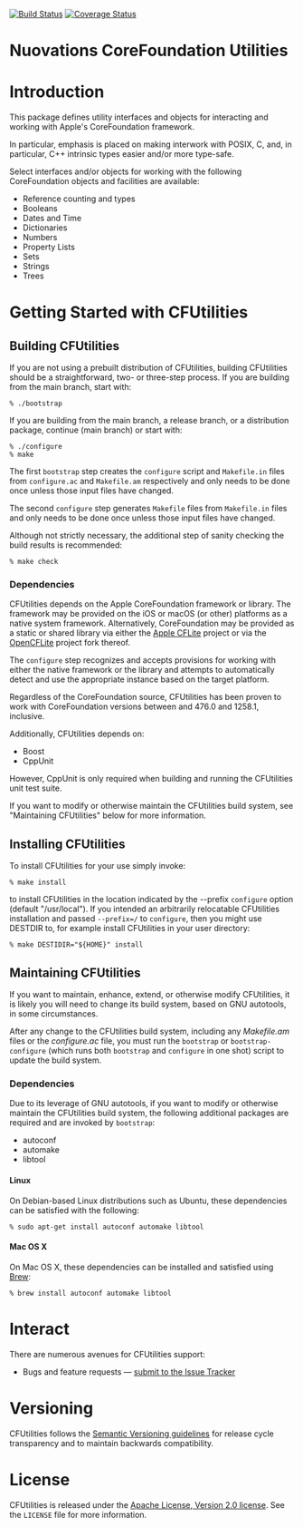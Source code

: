 [![Build Status][CFUtilities-github-action-svg]][CFUtilities-github-action]
[![Coverage Status][CFUtilities-codecov-svg]][CFUtilities-codecov]

[CFUtilities-github]: https://github.com/nuovations/CFUtilities
[CFUtilities-github-action]: https://github.com/nuovations/CFUtilities/actions?query=workflow%3Abuild+branch%3Amain+event%3Apush
[CFUtilities-github-action-svg]: https://github.com/nuovations/CFUtilities/actions/workflows/build.yml/badge.svg?branch=main&event=push
[CFUtilities-codecov]: https://codecov.io/gh/Nuovations/CFUtilities
[CFUtilities-codecov-svg]: https://codecov.io/gh/Nuovations/CFUtilities/branch/main/graph/badge.svg

Nuovations CoreFoundation Utilities
===================================

# Introduction

This package defines utility interfaces and objects for interacting
and working with Apple's CoreFoundation framework.

In particular, emphasis is placed on making interwork with POSIX, C,
and, in particular, C++ intrinsic types easier and/or more type-safe.

Select interfaces and/or objects for working with the following
CoreFoundation objects and facilities are available:

  * Reference counting and types
  * Booleans
  * Dates and Time
  * Dictionaries
  * Numbers
  * Property Lists
  * Sets
  * Strings
  * Trees

# Getting Started with CFUtilities

## Building CFUtilities

If you are not using a prebuilt distribution of CFUtilities, building CFUtilities
should be a straightforward, two- or three-step process. If you are building from
the main branch, start with:

    % ./bootstrap

If you are building from the main branch, a release branch, or a distribution
package, continue (main branch) or start with:

    % ./configure
    % make

The first `bootstrap` step creates the `configure` script and `Makefile.in` files
from `configure.ac` and `Makefile.am` respectively and only needs to be done once
unless those input files have changed.

The second `configure` step generates `Makefile` files from `Makefile.in` files and only
needs to be done once unless those input files have changed.

Although not strictly necessary, the additional step of sanity checking
the build results is recommended:

    % make check

### Dependencies

CFUtilities depends on the Apple CoreFoundation framework or library. The
framework may be provided on the iOS or macOS (or other) platforms as a
native system framework. Alternatively, CoreFoundation may be provided as a
static or shared library via either the [Apple CFLite](https://opensource.apple.com/source/CF/)
project or via the [OpenCFLite](https://opencflite.sourceforge.io/) project fork
thereof.

The `configure` step recognizes and accepts provisions for working with either
the native framework or the library and attempts to automatically detect and use
the appropriate instance based on the target platform.

Regardless of the CoreFoundation source, CFUtilities has been proven to work
with CoreFoundation versions between and 476.0 and 1258.1, inclusive.

Additionally, CFUtilities depends on:

  * Boost
  * CppUnit

However, CppUnit is only required when building and running the CFUtilities
unit test suite.

If you want to modify or otherwise maintain the CFUtilities build
system, see "Maintaining CFUtilities" below for more information.

## Installing CFUtilities

To install CFUtilities for your use simply invoke:

    % make install

to install CFUtilities in the location indicated by the --prefix `configure`
option (default "/usr/local"). If you intended an arbitrarily
relocatable CFUtilities installation and passed `--prefix=/` to `configure`,
then you might use DESTDIR to, for example install CFUtilities in your user
directory:

    % make DESTIDIR="${HOME}" install

## Maintaining CFUtilities

If you want to maintain, enhance, extend, or otherwise modify CFUtilities, it
is likely you will need to change its build system, based on GNU
autotools, in some circumstances.

After any change to the CFUtilities build system, including any *Makefile.am*
files or the *configure.ac* file, you must run the `bootstrap` or
`bootstrap-configure` (which runs both `bootstrap` and `configure` in
one shot) script to update the build system.

### Dependencies

Due to its leverage of GNU autotools, if you want to modify or
otherwise maintain the CFUtilities build system, the following
additional packages are required and are invoked by `bootstrap`:

  * autoconf
  * automake
  * libtool

#### Linux

On Debian-based Linux distributions such as Ubuntu, these dependencies
can be satisfied with the following:

    % sudo apt-get install autoconf automake libtool

#### Mac OS X

On Mac OS X, these dependencies can be installed and satisfied using
[Brew](https://brew.sh/):

    % brew install autoconf automake libtool

# Interact

There are numerous avenues for CFUtilities support:

  * Bugs and feature requests — [submit to the Issue Tracker](https://github.com/Nuovations/CFUtilities/issues)

# Versioning

CFUtilities follows the [Semantic Versioning guidelines](http://semver.org/)
for release cycle transparency and to maintain backwards compatibility.

# License

CFUtilities is released under the [Apache License, Version 2.0 license](https://opensource.org/licenses/Apache-2.0).
See the `LICENSE` file for more information.
